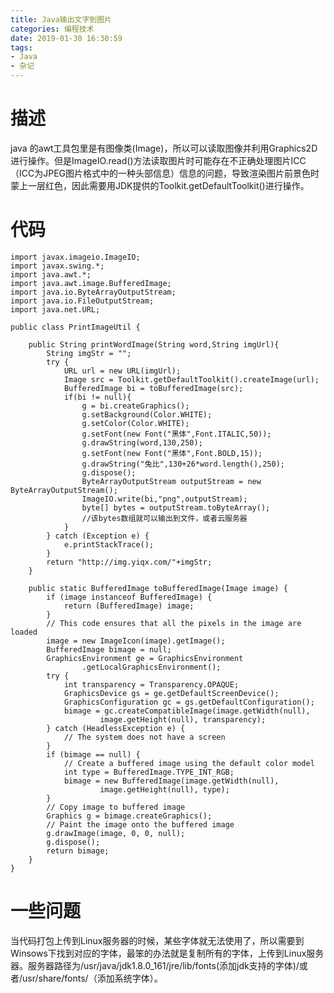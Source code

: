 ```yaml
---
title: Java输出文字到图片
categories: 编程技术
date: 2019-01-30 16:30:59
tags:
- Java
- 杂记
---
```

# 描述
java 的awt工具包里是有图像类(Image)，所以可以读取图像并利用Graphics2D进行操作。但是ImageIO.read()方法读取图片时可能存在不正确处理图片ICC（ICC为JPEG图片格式中的一种头部信息）信息的问题，导致渲染图片前景色时蒙上一层红色，因此需要用JDK提供的Toolkit.getDefaultToolkit()进行操作。
<!--more-->

# 代码

	import javax.imageio.ImageIO;
	import javax.swing.*;
	import java.awt.*;
	import java.awt.image.BufferedImage;
	import java.io.ByteArrayOutputStream;
	import java.io.FileOutputStream;
	import java.net.URL;
	
	public class PrintImageUtil {
	    
	    public String printWordImage(String word,String imgUrl){
	        String imgStr = "";
	        try {
	            URL url = new URL(imgUrl);
	            Image src = Toolkit.getDefaultToolkit().createImage(url);
	            BufferedImage bi = toBufferedImage(src);
	            if(bi != null){
	                g = bi.createGraphics();
	                g.setBackground(Color.WHITE);
	                g.setColor(Color.WHITE);
	                g.setFont(new Font("黑体",Font.ITALIC,50));
	                g.drawString(word,130,250);
	                g.setFont(new Font("黑体",Font.BOLD,15));
	                g.drawString("兔比",130+26*word.length(),250);
	                g.dispose();
	                ByteArrayOutputStream outputStream = new ByteArrayOutputStream();
	                ImageIO.write(bi,"png",outputStream);
	                byte[] bytes = outputStream.toByteArray();
	                //该bytes数组就可以输出到文件，或者云服务器
	            }
	        } catch (Exception e) {
	            e.printStackTrace();
	        }
	        return "http://img.yiqx.com/"+imgStr;
	    }
	    
	    public static BufferedImage toBufferedImage(Image image) {
	        if (image instanceof BufferedImage) {
	            return (BufferedImage) image;
	        }
	        // This code ensures that all the pixels in the image are loaded
	        image = new ImageIcon(image).getImage();
	        BufferedImage bimage = null;
	        GraphicsEnvironment ge = GraphicsEnvironment
	                .getLocalGraphicsEnvironment();
	        try {
	            int transparency = Transparency.OPAQUE;
	            GraphicsDevice gs = ge.getDefaultScreenDevice();
	            GraphicsConfiguration gc = gs.getDefaultConfiguration();
	            bimage = gc.createCompatibleImage(image.getWidth(null),
	                    image.getHeight(null), transparency);
	        } catch (HeadlessException e) {
	            // The system does not have a screen
	        }
	        if (bimage == null) {
	            // Create a buffered image using the default color model
	            int type = BufferedImage.TYPE_INT_RGB;
	            bimage = new BufferedImage(image.getWidth(null),
	                    image.getHeight(null), type);
	        }
	        // Copy image to buffered image
	        Graphics g = bimage.createGraphics();
	        // Paint the image onto the buffered image
	        g.drawImage(image, 0, 0, null);
	        g.dispose();
	        return bimage;
	    }
	}

# 一些问题
当代码打包上传到Linux服务器的时候，某些字体就无法使用了，所以需要到Winsows下找到对应的字体，最笨的办法就是复制所有的字体，上传到Linux服务器。服务器路径为/usr/java/jdk1.8.0_161/jre/lib/fonts(添加jdk支持的字体)/或者/usr/share/fonts/（添加系统字体）。